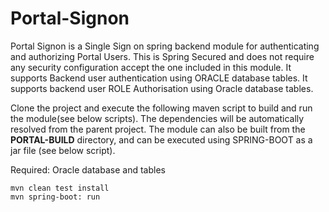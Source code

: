 # Portal-Signon

Portal Signon is a Single Sign on spring backend module for authenticating and authorizing Portal Users. This is Spring Secured and does not require any security configuration accept the one included in this module. It supports Backend user authentication using ORACLE database tables. It supports backend user ROLE Authorisation using Oracle database tables. 

Clone the project and execute the following maven script to build and run the module(see below scripts). The dependencies will be automatically resolved from the parent project. The module can also be built from the  **PORTAL-BUILD** directory, and can be executed using SPRING-BOOT as a jar file (see below script).

Required: Oracle database and tables
```
mvn clean test install
mvn spring-boot: run 
```

